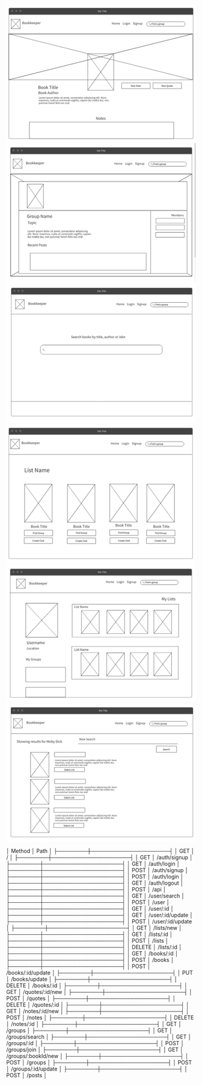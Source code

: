 ![Alt text](./static/img/project2-screenshots/book.png?raw=true "Book Page")
![Alt text](./static/img/project2-screenshots/group.png?raw=true "Group Page")
![Alt text](./static/img/project2-screenshots/home.png?raw=true "Home Page")
![Alt text](./static/img/project2-screenshots/list.png?raw=true "List Page")
![Alt text](./static/img/project2-screenshots/profile.png?raw=true "Profile Page")
![Alt text](./static/img/project2-screenshots/searchResults.png?raw=true "Search Results Page")

│ Method │ Path                │
├────────┼─────────────────────┤
│ GET    │ /                   │
├────────┼─────────────────────┤
│ GET    │ /auth/signup        │
├────────┼─────────────────────┤
│ GET    │ /auth/login         │
├────────┼─────────────────────┤
│ POST   │ /auth/signup        │
├────────┼─────────────────────┤
│ POST   │ /auth/login         │
├────────┼─────────────────────┤
│ GET    │ /auth/logout        │
├────────┼─────────────────────┤
│ POST   │ /api                │
├────────┼─────────────────────┤
│ GET    │ /user/search        │
├────────┼─────────────────────┤
│ POST   │ /user               │
├────────┼─────────────────────┤
│ GET    │ /user/:id           │
├────────┼─────────────────────┤
│ GET    │ /user/:id/update    │
├────────┼─────────────────────┤
│ POST   │ /user/:id/update    │
├────────┼─────────────────────┤
│ GET    │ /lists/new          │
├────────┼─────────────────────┤
│ GET    │ /lists/:id          │
├────────┼─────────────────────┤
│ POST   │ /lists              │
├────────┼─────────────────────┤
│ DELETE │ /lists/:id          │
├────────┼─────────────────────┤
│ GET    │ /books/:id          │
├────────┼─────────────────────┤
│ POST   │ /books              │
├────────┼─────────────────────┤
│ POST   │ /books/:id/update   │
├────────┼─────────────────────┤
│ PUT    │ /books/update       │
├────────┼─────────────────────┤
│ DELETE │ /books/:id          │
├────────┼─────────────────────┤
│ GET    │ /quotes/:id/new     │
├────────┼─────────────────────┤
│ POST   │ /quotes             │
├────────┼─────────────────────┤
│ DELETE │ /quotes/:id         │
├────────┼─────────────────────┤
│ GET    │ /notes/:id/new      │
├────────┼─────────────────────┤
│ POST   │ /notes              │
├────────┼─────────────────────┤
│ DELETE │ /notes/:id          │
├────────┼─────────────────────┤
│ GET    │ /groups             │
├────────┼─────────────────────┤
│ GET    │ /groups/search      │
├────────┼─────────────────────┤
│ GET    │ /groups/:id         │
├────────┼─────────────────────┤
│ POST   │ /groups/join        │
├────────┼─────────────────────┤
│ GET    │ /groups/:bookId/new │
├────────┼─────────────────────┤
│ POST   │ /groups             │
├────────┼─────────────────────┤
│ POST   │ /groups/:id/update  │
├────────┼─────────────────────┤
│ POST   │ /posts              │